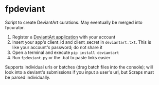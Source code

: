 # fpdeviant

Script to create DeviantArt curations. May eventually be merged into fpcurator.

1. Register a [DeviantArt application](https://www.deviantart.com/developers/) with your account
2. Insert your app's client_id and client_secret in `deviantart.txt`. This is like your account's password; do not share it
3. Open a terminal and execute `pip install deviantart`
4. Run `fpdeviant.py` or the .bat to paste links easier

Supports individual urls or batches (drag batch files into the console); will look into a deviant's submissions if you input a user's url, but Scraps must be parsed individually.

